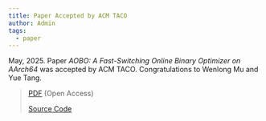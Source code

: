 ```yaml
---
title: Paper Accepted by ACM TACO
author: Admin
tags:
  - paper
---
```


May, 2025. Paper *AOBO: A Fast-Switching Online Binary Optimizer on AArch64* was accepted by ACM TACO. 
Congratulations to Wenlong Mu and Yue Tang.

> [PDF](https://dl.acm.org/doi/10.1145/3736170) (Open Access)
> 
> [Source Code](https://github.com/solecnugit/AOBO)
